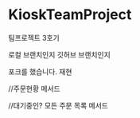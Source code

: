 # KioskTeamProject

팀프로젝트 3호기

로컬 브랜치인지 깃허브 브랜치인지

포크를 했습니다. 재현



//주문현황 메서드 

//대기중인? 모든 주문 목록 메서드